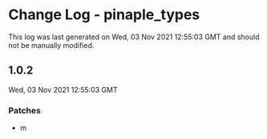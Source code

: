 # Change Log - pinaple_types

This log was last generated on Wed, 03 Nov 2021 12:55:03 GMT and should not be manually modified.

## 1.0.2
Wed, 03 Nov 2021 12:55:03 GMT

### Patches

- m


